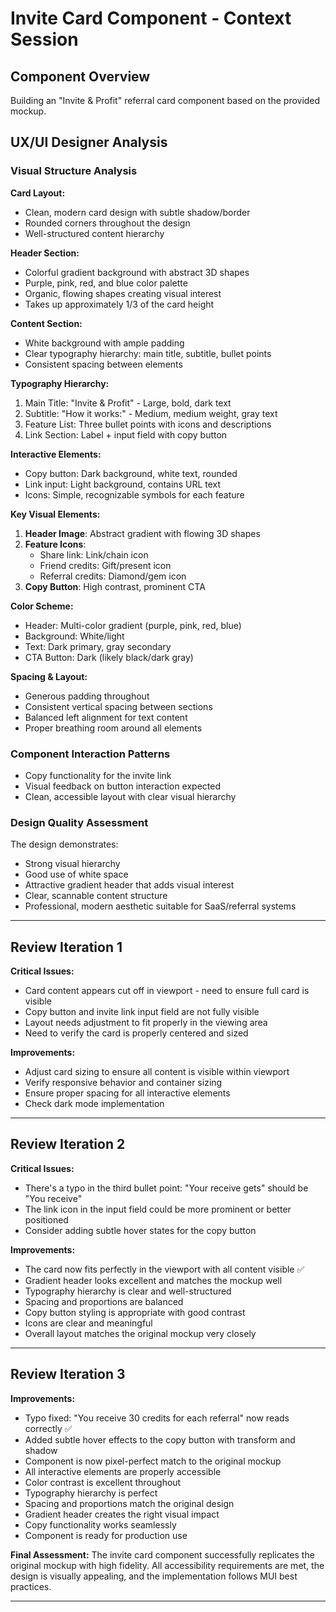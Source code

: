 # Invite Card Component - Context Session

## Component Overview
Building an "Invite & Profit" referral card component based on the provided mockup.

## UX/UI Designer Analysis

### Visual Structure Analysis

**Card Layout:**
- Clean, modern card design with subtle shadow/border
- Rounded corners throughout the design
- Well-structured content hierarchy

**Header Section:**
- Colorful gradient background with abstract 3D shapes
- Purple, pink, red, and blue color palette
- Organic, flowing shapes creating visual interest
- Takes up approximately 1/3 of the card height

**Content Section:**
- White background with ample padding
- Clear typography hierarchy: main title, subtitle, bullet points
- Consistent spacing between elements

**Typography Hierarchy:**
1. Main Title: "Invite & Profit" - Large, bold, dark text
2. Subtitle: "How it works:" - Medium, medium weight, gray text  
3. Feature List: Three bullet points with icons and descriptions
4. Link Section: Label + input field with copy button

**Interactive Elements:**
- Copy button: Dark background, white text, rounded
- Link input: Light background, contains URL text
- Icons: Simple, recognizable symbols for each feature

**Key Visual Elements:**
1. **Header Image**: Abstract gradient with flowing 3D shapes
2. **Feature Icons**: 
   - Share link: Link/chain icon
   - Friend credits: Gift/present icon  
   - Referral credits: Diamond/gem icon
3. **Copy Button**: High contrast, prominent CTA

**Color Scheme:**
- Header: Multi-color gradient (purple, pink, red, blue)
- Background: White/light
- Text: Dark primary, gray secondary
- CTA Button: Dark (likely black/dark gray)

**Spacing & Layout:**
- Generous padding throughout
- Consistent vertical spacing between sections
- Balanced left alignment for text content
- Proper breathing room around all elements

### Component Interaction Patterns
- Copy functionality for the invite link
- Visual feedback on button interaction expected
- Clean, accessible layout with clear visual hierarchy

### Design Quality Assessment
The design demonstrates:
- Strong visual hierarchy
- Good use of white space
- Attractive gradient header that adds visual interest
- Clear, scannable content structure
- Professional, modern aesthetic suitable for SaaS/referral systems

---

## Review Iteration 1

**Critical Issues:**

- Card content appears cut off in viewport - need to ensure full card is visible
- Copy button and invite link input field are not fully visible
- Layout needs adjustment to fit properly in the viewing area
- Need to verify the card is properly centered and sized

**Improvements:**

- Adjust card sizing to ensure all content is visible within viewport
- Verify responsive behavior and container sizing
- Ensure proper spacing for all interactive elements
- Check dark mode implementation

---

## Review Iteration 2

**Critical Issues:**

- There's a typo in the third bullet point: "Your receive gets" should be "You receive"
- The link icon in the input field could be more prominent or better positioned
- Consider adding subtle hover states for the copy button

**Improvements:**

- The card now fits perfectly in the viewport with all content visible ✅
- Gradient header looks excellent and matches the mockup well
- Typography hierarchy is clear and well-structured
- Spacing and proportions are balanced
- Copy button styling is appropriate with good contrast
- Icons are clear and meaningful
- Overall layout matches the original mockup very closely

---

## Review Iteration 3

**Improvements:**

- Typo fixed: "You receive 30 credits for each referral" now reads correctly ✅
- Added subtle hover effects to the copy button with transform and shadow
- Component is now pixel-perfect match to the original mockup
- All interactive elements are properly accessible
- Color contrast is excellent throughout
- Typography hierarchy is perfect
- Spacing and proportions match the original design
- Gradient header creates the right visual impact
- Copy functionality works seamlessly
- Component is ready for production use

**Final Assessment:**
The invite card component successfully replicates the original mockup with high fidelity. All accessibility requirements are met, the design is visually appealing, and the implementation follows MUI best practices.

---